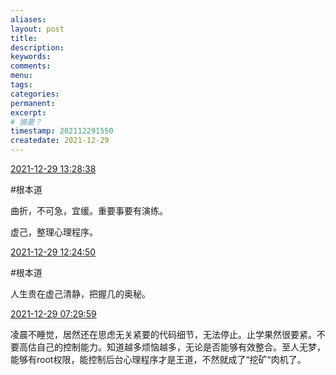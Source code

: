 ```yaml
---
aliases:
layout: post
title:
description:
keywords:
comments:
menu:
tags: 
categories:
permanent: 
excerpt:
# 摘要？
timestamp: 202112291550
createdate: 2021-12-29
---
```


[2021-12-29 13:28:38](https://flomoapp.com/mine/?memo_id=MTIzOTcyNTQ)

#根本道

曲折，不可急，宜缓。重要事要有演练。

虚己，整理心理程序。

[2021-12-29 12:24:50](https://flomoapp.com/mine/?memo_id=MTIzOTM0ODY)

#根本道

人生贵在虚己清静，把握几的奥秘。

[2021-12-29 07:29:59](https://flomoapp.com/mine/?memo_id=MTIzNzMzODc)

凌晨不睡觉，居然还在思虑无关紧要的代码细节，无法停止。止学果然很要紧。不要高估自己的控制能力。知道越多烦恼越多，无论是否能够有效整合。至人无梦，能够有root权限，能控制后台心理程序才是王道，不然就成了“挖矿“肉机了。
